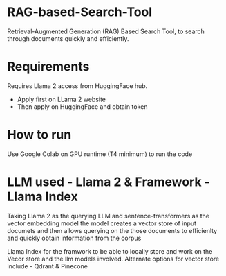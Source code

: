 # RAG-based-Search-Tool
Retrieval-Augmented Generation (RAG) Based Search Tool, to search through documents quickly and efficiently.

# Requirements
Requires Llama 2 access from HuggingFace hub.
  -  Apply first on LLama 2 website
  -  Then apply on HuggingFace and obtain token

# How to run 
Use Google Colab on GPU runtime (T4 minimum) to run the code

# LLM used - Llama 2 & Framework - Llama Index
Taking Llama 2 as the querying LLM and sentence-transformers as the vector embedding model the model creates a vector store of input documets and then allows querying on the those documents to efficienlty and quickly obtain information from the corpus

Llama Index for the framwork to be able to locally store and work on the Vecor store and the llm models involved.
Alternate options for vector store include - Qdrant & Pinecone 
